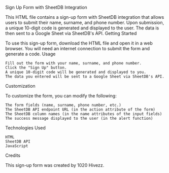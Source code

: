 Sign Up Form with SheetDB Integration

This HTML file contains a sign-up form with SheetDB integration that allows users to submit their name, surname, and phone number. Upon submission, a unique 10-digit code is generated and displayed to the user. The data is then sent to a Google Sheet via SheetDB's API.
Getting Started

To use this sign-up form, download the HTML file and open it in a web browser. You will need an internet connection to submit the form and generate a code.
Usage

    Fill out the form with your name, surname, and phone number.
    Click the "Sign Up" button.
    A unique 10-digit code will be generated and displayed to you.
    The data you entered will be sent to a Google Sheet via SheetDB's API.

Customization

To customize the form, you can modify the following:

    The form fields (name, surname, phone number, etc.)
    The SheetDB API endpoint URL (in the action attribute of the form)
    The SheetDB column names (in the name attributes of the input fields)
    The success message displayed to the user (in the alert function)

Technologies Used

    HTML
    SheetDB API
    JavaScript

Credits

This sign-up form was created by 1020 Hivezz.
